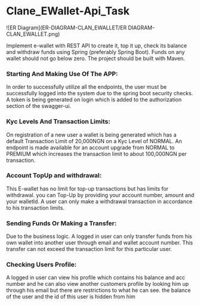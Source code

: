 # Clane_EWallet-Api_Task

![ER Diagram](ER-DIAGRAM-CLAN_EWALLET/ER DIAGRAM-CLAN_EWALLET.png)

Implement e-wallet with REST API to create it, top it up, check its balance and withdraw funds using Spring (preferably Spring Boot). Funds on any wallet should
not go below zero. The project should be built with Maven.


### Starting And Making Use Of The APP:
In order to successfully utilize all the endpoints, the user must be successfully logged into the system due to the spring boot security checks.
A token is being generated on login which is added to the authorization section of the swagger-ui.


### Kyc Levels And Transaction Limits:
On registration of a new user a wallet is being generated which has a default Transaction Limit of 20,000NGN on a Kyc Level of NORMAL.
An endpoint is made available for an account upgrade from NORMAL to PREMIUM which increases the transaction limit to about 100,000NGN per transaction.

### Account TopUp and withdrawal:
This E-wallet has no limit for top-up transactions but has limits for withdrawal. you can Top-Up by providing your account number, amount and your walletId.
A user can only make a withdrawal transaction in accordance to his transaction limits.

### Sending Funds Or Making a Transfer:
Due to the business logic. A logged in user can only transfer funds from his own wallet into another user through email and wallet account number.
This transfer can not exceed the transaction limit for this particular user.

### Checking Users Profile:
A logged in user can view his profile which contains his balance and acc number and he can also view another customers profile by looking him up through his email but there are restrictions to what he can see.
the balance of the user and the id of this user is hidden from him

